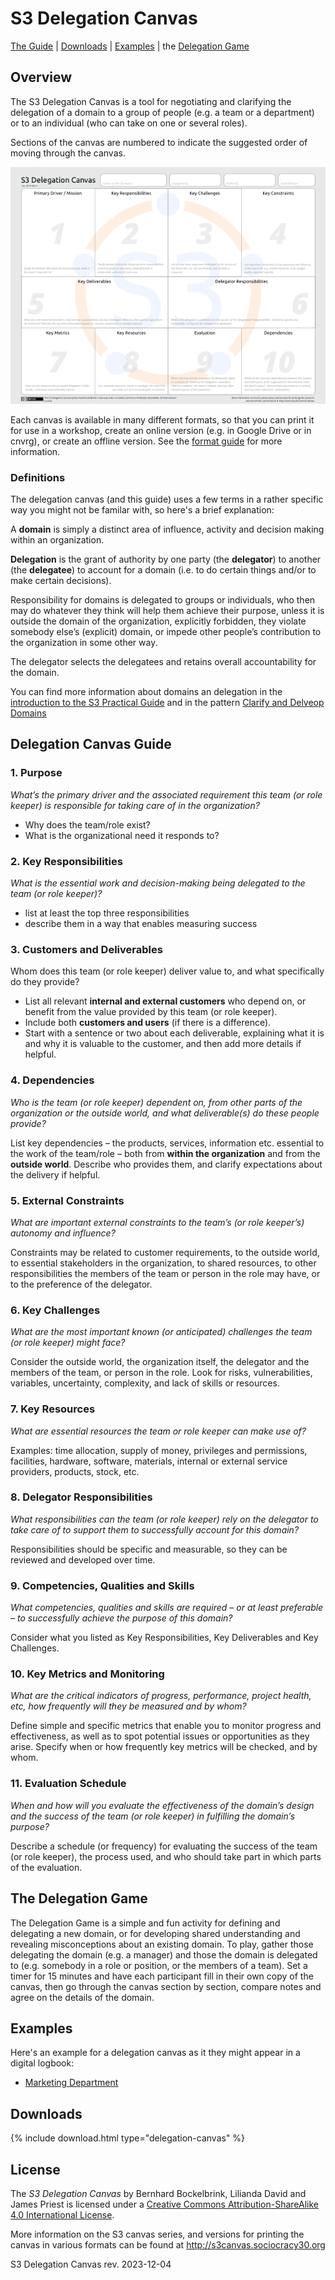 # S3 Delegation Canvas

[The Guide](#delegation-canvas-guide) | [Downloads](#downloads) | [Examples](#examples) | the [Delegation Game](#the-delegation-game)

## Overview

The S3 Delegation Canvas is a tool for negotiating and clarifying the delegation of a domain to a group of people (e.g. a team or a department) or to an individual (who can take on one or several roles). 

Sections of the canvas are numbered to indicate the suggested order of moving through the canvas.

![The Delegation Canvas](/img/s3-delegation-canvas-sm.png)

Each canvas is available in many different formats, so that you can print it for use in a workshop, create an online version (e.g. in Google Drive or in cnvrg), or create an offline version. See the [format guide](/format-guide.md) for more information.

### Definitions

The delegation canvas (and this guide) uses a few terms in a rather specific way you might not be familar with, so here's a brief explanation: 

A **domain** is simply a distinct area of influence, activity and decision making within an organization. 

**Delegation** is the grant of authority by one party (the **delegator**) to another (the **delegatee**) to account for a domain (i.e. to do certain things and/or to make certain decisions).

Responsibility for domains is delegated to groups or individuals, who then may do whatever they think will help them achieve their purpose, unless it is outside the domain of the organization, explicitly forbidden, they violate somebody else’s (explicit) domain, or impede other people’s contribution to the organization in some other way. 

The delegator selects the delegatees and retains overall accountability for the domain.

You can find more information about domains an delegation in the [introduction to the S3 Practical Guide](http://patterns.sociocracy30.org/domain.html) and in the pattern [Clarify and Delveop Domains](http://patterns.sociocracy30.org/clarify-and-develop-domains.html)


## Delegation Canvas Guide


### 1. Purpose

_What’s the primary driver and the associated requirement this team (or role keeper) is responsible for taking care of in the organization?_

- Why does the team/role exist?
- What is the organizational need it responds to?


### 2. Key Responsibilities

_What is the essential work and decision-making being delegated to the team (or role keeper)?_

- list at least the top three responsibilities
- describe them in a way that enables measuring success


### 3. Customers and Deliverables

Whom does this team (or role keeper) deliver value to, and what specifically do they provide?

- List all relevant **internal and external customers** who depend on, or benefit from the value provided by this team (or role keeper).
- Include both **customers and users** (if there is a difference).
- Start with a sentence or two about each deliverable, explaining what it is and why it is valuable to the customer, and then add more details if helpful.
  
 
### 4. Dependencies

_Who is the team (or role keeper) dependent on, from other parts of the organization or the outside world, and what deliverable(s) do these people provide?_

List key dependencies – the products, services, information etc. essential to the work of the team/role – both from **within the organization** and from the **outside world**. Describe who provides them, and clarify expectations about the delivery if helpful.


### 5. External Constraints

_What are important external constraints to the team’s (or role keeper’s) autonomy and influence?_

Constraints may be related to customer requirements, to the outside world, to essential stakeholders in the organization, to shared resources, to other responsibilities the members of the team or person in the role may have, or to the preference of the delegator.


### 6. Key Challenges

_What are the most important known (or anticipated) challenges the team (or role keeper) might face?_

Consider the outside world, the organization itself, the delegator and the members of the team, or person in the role. Look for risks, vulnerabilities, variables, uncertainty, complexity, and lack of skills or resources.


### 7. Key Resources

_What are essential resources the team or role keeper can make use of?_

Examples: time allocation, supply of money, privileges and permissions, facilities, hardware, software, materials, internal or external service providers, products, stock, etc.


### 8. Delegator Responsibilities

_What responsibilities can the team (or role keeper) rely on the delegator to take care of to support them to successfully account for this domain?_

Responsibilities should be specific and measurable, so they can be reviewed and developed over time.


### 9. Competencies, Qualities and Skills

_What competencies, qualities and skills are required – or at least preferable – to successfully achieve the purpose of this domain?_

Consider what you listed as Key Responsibilities, Key Deliverables and Key Challenges.
 

### 10. Key Metrics and Monitoring

_What are the critical indicators of progress, performance, project health, etc, how frequently will they be measured and by whom?_

Define simple and specific metrics that enable you to monitor progress and effectiveness, as well as to spot potential issues or opportunities as they arise. Specify when or how frequently key metrics will be checked, and by whom.


### 11. Evaluation Schedule

_When and how will you evaluate the effectiveness of the domain’s design and the success of the team (or role keeper) in fulfilling the domain’s purpose?_

Describe a schedule (or frequency) for evaluating the success of the team (or role keeper), the process used, and who should take part in which parts of the evaluation.


## The Delegation Game

The Delegation Game is a simple and fun activity for defining and delegating a new domain, or for developing shared understanding and revealing misconceptions about an existing domain. To play, gather those delegating the domain (e.g. a manager) and those the domain is delegated to (e.g. somebody in a role or position, or the members of a team). Set a timer for 15 minutes and have each participant fill in their own copy of the canvas, then go through the canvas section by section, compare notes and agree on the details of the domain.

## Examples

Here's an example for a delegation canvas as it they might appear in a digital logbook:
* [Marketing Department ](delegation-canvas/example-marketing-department.md)



## Downloads

{% include download.html type="delegation-canvas" %} 

## License

The _S3 Delegation Canvas_ by Bernhard Bockelbrink, Lilianda David and James Priest is licensed under a [Creative Commons Attribution-ShareAlike 4.0 International License](https://creativecommons.org/licenses/by-sa/4.0/).

More information on the S3 canvas series, and versions for printing the canvas in various formats can be found at <http://s3canvas.sociocracy30.org>

S3 Delegation Canvas rev. 2023-12-04